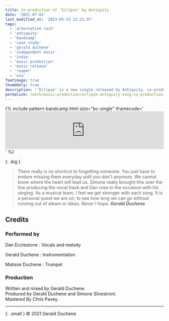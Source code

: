 ```yaml
---
title: Co-production of ‘Eclipse’ by Antiquity
date: '2021-07-03'
last_modified_at: '2023-05-23 11:21:37'
tags:
  - 'alternative rock'
  - 'antiquity'
  - 'bandcamp'
  - 'case study'
  - 'gerald duchene'
  - 'independent music'
  - 'indie'
  - 'music production'
  - 'music release'
  - 'reaper'
  - 'usa'
featimage: true
thumbOnly: true
description: '‘Eclipse’ is a new single released by Antiquity, co-produced by Minutes to Midnight.'
permalink: /work/music-production/eclipse-antiquity-song-co-production/
---
```

{% include pattern-bandcamp.html size="bc-single" iframecode='<iframe style="border: 0; width: 100%; height: 120px;" src="https://bandcamp.com/EmbeddedPlayer/track=2746368137/size=large/bgcol=ffffff/linkcol=333333/tracklist=false/artwork=small/transparent=true/"><a href="https://sessions.antiquity-music.com/track/the-eclipse">The Eclipse by Antiquity</a></iframe>' %}

{: .big }
> There really is no shortcut to forgetting someone. You just have to endure missing them everyday until you don't anymore. We cannot know where the heart will lead us. Simone really brought this over the line producing the vocal track and Dan rose to the occasion with his singing. As a musical team, I feel we get stronger with each song. It is a personal quest we are on, to see how long we can go without running out of steam or ideas. Never I hope.
> <cite>**Gerald Duchene**</cite>

## Credits

### Performed by

Dan Ecclestone
: Vocals and melody

Gerald Duchene
: Instrumentation

Matisse Duchene
: Trumpet

### Production

Written and mixed by Gerald Duchene.  
Produced by Gerald Duchene and Simone Silvestroni.  
Mastered By Chris Pavey.

---

{: .small }
&copy; 2021 Gerald Duchene